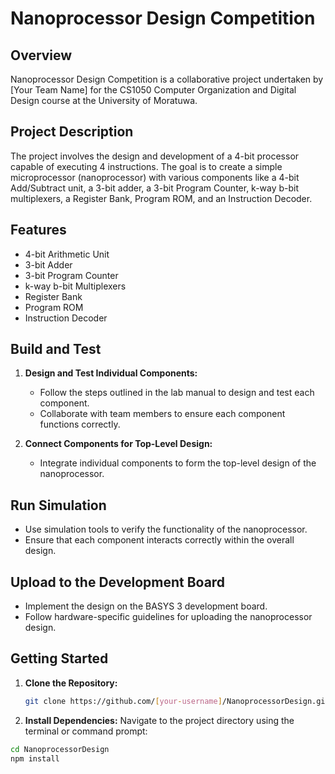 # Nanoprocessor Design Competition

## Overview
Nanoprocessor Design Competition is a collaborative project undertaken by [Your Team Name] for the CS1050 Computer Organization and Digital Design course at the University of Moratuwa.

## Project Description
The project involves the design and development of a 4-bit processor capable of executing 4 instructions. The goal is to create a simple microprocessor (nanoprocessor) with various components like a 4-bit Add/Subtract unit, a 3-bit adder, a 3-bit Program Counter, k-way b-bit multiplexers, a Register Bank, Program ROM, and an Instruction Decoder.

## Features
- 4-bit Arithmetic Unit
- 3-bit Adder
- 3-bit Program Counter
- k-way b-bit Multiplexers
- Register Bank
- Program ROM
- Instruction Decoder

## Build and Test
1. **Design and Test Individual Components:**
   - Follow the steps outlined in the lab manual to design and test each component.
   - Collaborate with team members to ensure each component functions correctly.

2. **Connect Components for Top-Level Design:**
   - Integrate individual components to form the top-level design of the nanoprocessor.

## Run Simulation
- Use simulation tools to verify the functionality of the nanoprocessor.
- Ensure that each component interacts correctly within the overall design.

## Upload to the Development Board
- Implement the design on the BASYS 3 development board.
- Follow hardware-specific guidelines for uploading the nanoprocessor design.


## Getting Started
1. **Clone the Repository:**
   ```bash
   git clone https://github.com/[your-username]/NanoprocessorDesign.git

2. **Install Dependencies:**
  Navigate to the project directory using the terminal or command prompt:
  
  ```bash
  cd NanoprocessorDesign
  npm install

